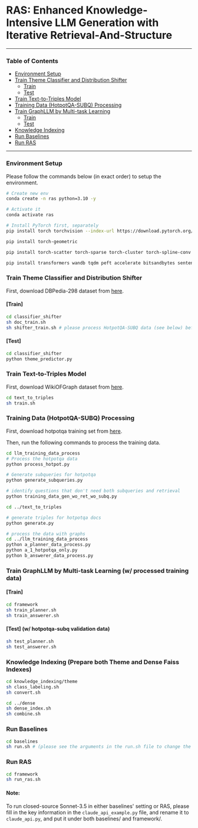 # RAS: Enhanced Knowledge-Intensive LLM Generation with Iterative Retrieval-And-Structure

---
### Table of Contents
- [Environment Setup](#environment-setup)
- [Train Theme Classifier and Distribution Shifter](#train-theme-classifier-and-distribution-shifter)
  - [Train](#train)
  - [Test](#test)
- [Train Text-to-Triples Model](#train-text-to-triples-model)
- [Training Data (HotpotQA-SUBQ) Processing](#training-data-hotpotqa-subq-processing)
- [Train GraphLLM by Multi-task Learning](#train-graphllm-by-multi-task-learning-w-processed-training-data)
  - [Train](#train-1)
  - [Test](#test-1)
- [Knowledge Indexing](#knowledge-indexing-prepare-both-theme-and-dense-faiss-indexes)
- [Run Baselines](#run-baselines)
- [Run RAS](#run-ras)
---

### Environment Setup

Please follow the commands below (in exact order) to setup the environment.

```bash
# Create new env
conda create -n ras python=3.10 -y

# Activate it
conda activate ras

# Install PyTorch first, separately
pip install torch torchvision --index-url https://download.pytorch.org/whl/cu118

pip install torch-geometric

pip install torch-scatter torch-sparse torch-cluster torch-spline-conv -f https://data.pyg.org/whl/torch-2.5.1+cu118.html #(depends on your cuda version)

pip install transformers wandb tqdm peft accelerate bitsandbytes sentencepiece

```


### Train Theme Classifier and Distribution Shifter

First, download DBPedia-298 dataset from [here](https://www.kaggle.com/datasets/danofer/dbpedia-classes).

#### [Train]
```bash
cd classifier_shifter
sh doc_train.sh
sh shifter_train.sh # please process HotpotQA-SUBQ data (see below) before this
```

#### [Test]
```bash
cd classifier_shifter
python theme_predictor.py
```

### Train Text-to-Triples Model

First, download WikiOFGraph dataset from [here](https://drive.google.com/drive/folders/1FaEdfgmcjHixVacdZLFCus6HO-k2yrR5?usp=sharing).

```bash
cd text_to_triples
sh train.sh
```




### Training Data (HotpotQA-SUBQ) Processing
First, download hotpotqa training set from [here](http://curtis.ml.cmu.edu/datasets/hotpot/hotpot_train_v1.1.json).

Then, run the following commands to process the training data.

```bash
cd llm_training_data_process
# Process the hotpotqa data
python process_hotpot.py

# Generate subqueries for hotpotqa
python generate_subqueries.py

# identify questions that don't need both subqueries and retrieval
python training_data_gen_wo_ret_wo_subq.py

cd ../text_to_triples

# generate triples for hotpotqa docs
python generate.py

# process the data with graphs
cd ../llm_training_data_process
python a_planner_data_process.py
python a_1_hotpotqa_only.py
python b_answerer_data_process.py
```


### Train GraphLLM by Multi-task Learning (w/ processed training data)

#### [Train]
```bash
cd framework
sh train_planner.sh
sh train_answerer.sh
```

#### [Test] (w/ hotpotqa-subq validation data)
```bash
sh test_planner.sh
sh test_answerer.sh
```


### Knowledge Indexing (Prepare both Theme and Dense Faiss Indexes)

```bash
cd knowledge_indexing/theme
sh class_labeling.sh
sh convert.sh

cd ../dense
sh dense_index.sh
sh combine.sh
```

### Run Baselines

```bash
cd baselines
sh run.sh # (please see the arguments in the run.sh file to change the dataset, model, etc.)
```


### Run RAS

```bash
cd framework
sh run_ras.sh
```


#### Note: 

To run closed-source Sonnet-3.5 in either baselines' setting or RAS, please fill in the key information in the `claude_api_example.py` file, and rename it to `claude_api.py`, and put it under both baselines/ and framework/.
